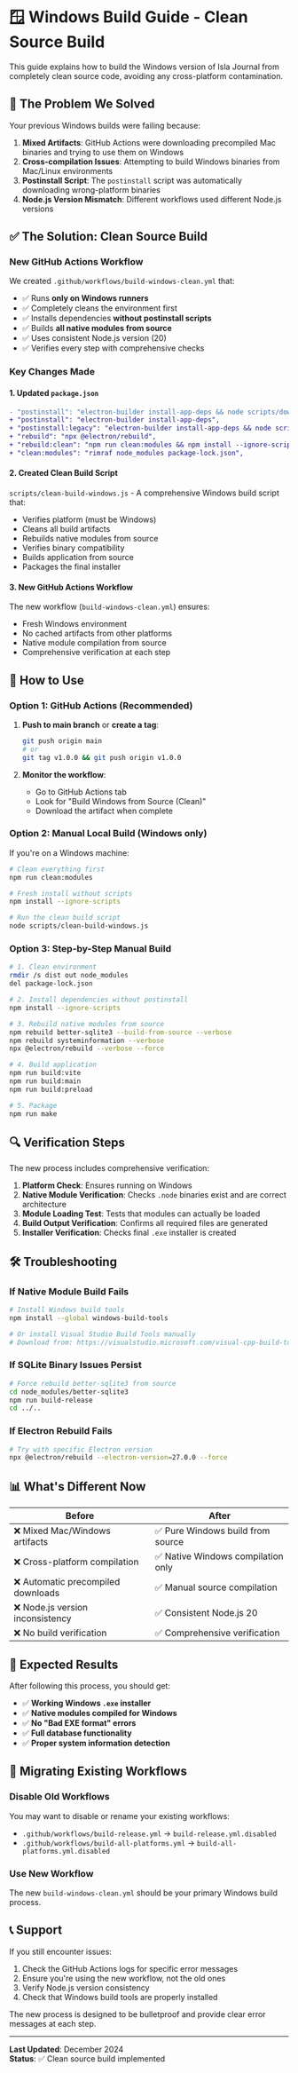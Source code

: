# 🪟 Windows Build Guide - Clean Source Build

This guide explains how to build the Windows version of Isla Journal from completely clean source code, avoiding any cross-platform contamination.

## 🚨 The Problem We Solved

Your previous Windows builds were failing because:

1. **Mixed Artifacts**: GitHub Actions were downloading precompiled Mac binaries and trying to use them on Windows
2. **Cross-compilation Issues**: Attempting to build Windows binaries from Mac/Linux environments
3. **Postinstall Script**: The `postinstall` script was automatically downloading wrong-platform binaries
4. **Node.js Version Mismatch**: Different workflows used different Node.js versions

## ✅ The Solution: Clean Source Build

### New GitHub Actions Workflow

We created `.github/workflows/build-windows-clean.yml` that:

- ✅ Runs **only on Windows runners**
- ✅ Completely cleans the environment first
- ✅ Installs dependencies **without postinstall scripts**
- ✅ Builds **all native modules from source**
- ✅ Uses consistent Node.js version (20)
- ✅ Verifies every step with comprehensive checks

### Key Changes Made

#### 1. Updated `package.json`

```diff
- "postinstall": "electron-builder install-app-deps && node scripts/download-precompiled-binaries.js",
+ "postinstall": "electron-builder install-app-deps",
+ "postinstall:legacy": "electron-builder install-app-deps && node scripts/download-precompiled-binaries.js",
+ "rebuild": "npx @electron/rebuild",
+ "rebuild:clean": "npm run clean:modules && npm install --ignore-scripts && npm run rebuild",
+ "clean:modules": "rimraf node_modules package-lock.json",
```

#### 2. Created Clean Build Script

`scripts/clean-build-windows.js` - A comprehensive Windows build script that:
- Verifies platform (must be Windows)
- Cleans all build artifacts
- Rebuilds native modules from source
- Verifies binary compatibility
- Builds application from source
- Packages the final installer

#### 3. New GitHub Actions Workflow

The new workflow (`build-windows-clean.yml`) ensures:
- Fresh Windows environment
- No cached artifacts from other platforms
- Native module compilation from source
- Comprehensive verification at each step

## 🚀 How to Use

### Option 1: GitHub Actions (Recommended)

1. **Push to main branch** or **create a tag**:
   ```bash
   git push origin main
   # or
   git tag v1.0.0 && git push origin v1.0.0
   ```

2. **Monitor the workflow**:
   - Go to GitHub Actions tab
   - Look for "Build Windows from Source (Clean)"
   - Download the artifact when complete

### Option 2: Manual Local Build (Windows only)

If you're on a Windows machine:

```bash
# Clean everything first
npm run clean:modules

# Fresh install without scripts
npm install --ignore-scripts

# Run the clean build script
node scripts/clean-build-windows.js
```

### Option 3: Step-by-Step Manual Build

```bash
# 1. Clean environment
rmdir /s dist out node_modules
del package-lock.json

# 2. Install dependencies without postinstall
npm install --ignore-scripts

# 3. Rebuild native modules from source
npm rebuild better-sqlite3 --build-from-source --verbose
npm rebuild systeminformation --verbose
npx @electron/rebuild --verbose --force

# 4. Build application
npm run build:vite
npm run build:main
npm run build:preload

# 5. Package
npm run make
```

## 🔍 Verification Steps

The new process includes comprehensive verification:

1. **Platform Check**: Ensures running on Windows
2. **Native Module Verification**: Checks `.node` binaries exist and are correct architecture
3. **Module Loading Test**: Tests that modules can actually be loaded
4. **Build Output Verification**: Confirms all required files are generated
5. **Installer Verification**: Checks final `.exe` installer is created

## 🛠️ Troubleshooting

### If Native Module Build Fails

```bash
# Install Windows build tools
npm install --global windows-build-tools

# Or install Visual Studio Build Tools manually
# Download from: https://visualstudio.microsoft.com/visual-cpp-build-tools/
```

### If SQLite Binary Issues Persist

```bash
# Force rebuild better-sqlite3 from source
cd node_modules/better-sqlite3
npm run build-release
cd ../..
```

### If Electron Rebuild Fails

```bash
# Try with specific Electron version
npx @electron/rebuild --electron-version=27.0.0 --force
```

## 📊 What's Different Now

| Before | After |
|--------|-------|
| ❌ Mixed Mac/Windows artifacts | ✅ Pure Windows build from source |
| ❌ Cross-platform compilation | ✅ Native Windows compilation only |
| ❌ Automatic precompiled downloads | ✅ Manual source compilation |
| ❌ Node.js version inconsistency | ✅ Consistent Node.js 20 |
| ❌ No build verification | ✅ Comprehensive verification |

## 🎯 Expected Results

After following this process, you should get:

- ✅ **Working Windows `.exe` installer**
- ✅ **Native modules compiled for Windows**
- ✅ **No "Bad EXE format" errors**
- ✅ **Full database functionality**
- ✅ **Proper system information detection**

## 🔄 Migrating Existing Workflows

### Disable Old Workflows

You may want to disable or rename your existing workflows:
- `.github/workflows/build-release.yml` → `build-release.yml.disabled`
- `.github/workflows/build-all-platforms.yml` → `build-all-platforms.yml.disabled`

### Use New Workflow

The new `build-windows-clean.yml` should be your primary Windows build process.

## 📞 Support

If you still encounter issues:

1. Check the GitHub Actions logs for specific error messages
2. Ensure you're using the new workflow, not the old ones
3. Verify Node.js version consistency
4. Check that Windows build tools are properly installed

The new process is designed to be bulletproof and provide clear error messages at each step.

---

**Last Updated**: December 2024  
**Status**: ✅ Clean source build implemented